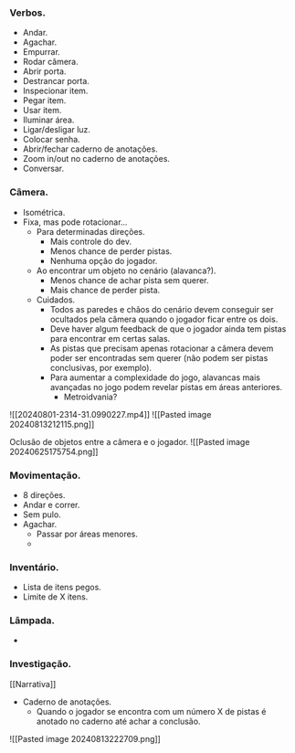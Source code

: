 
### Verbos.
* Andar.
* Agachar.
* Empurrar.
* Rodar câmera.
* Abrir porta.
* Destrancar porta.
* Inspecionar item.
* Pegar item.
* Usar item.
* Iluminar área.
* Ligar/desligar luz.
* Colocar senha.
* Abrir/fechar caderno de anotações.
* Zoom in/out no caderno de anotações.
* Conversar.

### Câmera.
* Isométrica.
* Fixa, mas pode rotacionar...
	 * Para determinadas direções.
		* Mais controle do dev.
		* Menos chance de perder pistas.
		* Nenhuma opção do jogador.
	* Ao encontrar um objeto no cenário (alavanca?).
		* Menos chance de achar pista sem querer.
		* Mais chance de perder pista.
	* Cuidados.
		* Todos as paredes e chãos do cenário devem conseguir ser ocultados pela câmera quando o jogador ficar entre os dois.
		* Deve haver algum feedback de que o jogador ainda tem pistas para encontrar em certas salas.
		* As pistas que precisam apenas rotacionar a câmera devem poder ser encontradas sem querer (não podem ser pistas conclusivas, por exemplo).
		* Para aumentar a complexidade do jogo, alavancas mais avançadas no jogo podem revelar pistas em áreas anteriores.
			* Metroidvania?

![[20240801-2314-31.0990227.mp4]]
![[Pasted image 20240813212115.png]]

Oclusão de objetos entre a câmera e o jogador.
![[Pasted image 20240625175754.png]]
### Movimentação.
* 8 direções.
* Andar e correr.
* Sem pulo.
* Agachar.
	* Passar por áreas menores.
	* 
	

### Inventário.
* Lista de itens pegos.
* Limite de X itens.

### Lâmpada.
* 

### Investigação.
[[Narrativa]]
* Caderno de anotações.
	* Quando o jogador se encontra com um número X de pistas é anotado no caderno até achar a conclusão.
	
![[Pasted image 20240813222709.png]]

